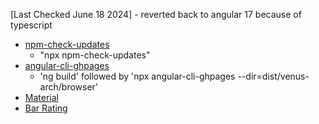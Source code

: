 <!--npm check updates-->
[Last Checked June 18 2024] - reverted back to angular 17 because of typescript
- [npm-check-updates](https://github.com/raineorshine/npm-check-updates)
  - "npx npm-check-updates"
- [angular-cli-ghpages](https://github.com/angular-schule/angular-cli-ghpages)
  <!--- 'ng deploy' to build and deploy to github pages old-->
  - 'ng build' followed by 'npx angular-cli-ghpages --dir=dist/venus-arch/browser'
- [Material](https://material.angular.io/)
- [Bar Rating](https://github.com/MurhafSousli/ngx-bar-rating)